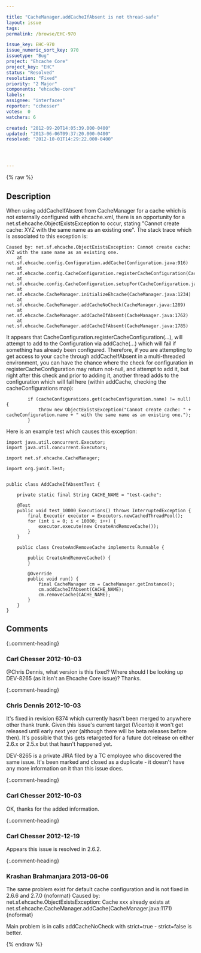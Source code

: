 ```yaml
---

title: "CacheManager.addCacheIfAbsent is not thread-safe"
layout: issue
tags: 
permalink: /browse/EHC-970

issue_key: EHC-970
issue_numeric_sort_key: 970
issuetype: "Bug"
project: "Ehcache Core"
project_key: "EHC"
status: "Resolved"
resolution: "Fixed"
priority: "2 Major"
components: "ehcache-core"
labels: 
assignee: "interfaces"
reporter: "cchesser"
votes:  0
watchers: 6

created: "2012-09-20T14:05:39.000-0400"
updated: "2013-06-06T09:37:20.000-0400"
resolved: "2012-10-01T14:29:22.000-0400"




---
```


{% raw %}

## Description

<div markdown="1" class="description">

When using addCacheIfAbsent from CacheManager for a cache which is not externally configured with ehcache.xml, there is an opportunity for a net.sf.ehcache.ObjectExistsException to occur, stating "Cannot create cache: XYZ with the same name as an existing one".  The stack trace which is associated to this exception is:


```
Caused by: net.sf.ehcache.ObjectExistsException: Cannot create cache: XYZ with the same name as an existing one.
	at net.sf.ehcache.config.Configuration.addCache(Configuration.java:916)
	at net.sf.ehcache.config.CacheConfiguration.registerCacheConfiguration(CacheConfiguration.java:1650)
	at net.sf.ehcache.config.CacheConfiguration.setupFor(CacheConfiguration.java:1549)
	at net.sf.ehcache.CacheManager.initializeEhcache(CacheManager.java:1234)
	at net.sf.ehcache.CacheManager.addCacheNoCheck(CacheManager.java:1289)
	at net.sf.ehcache.CacheManager.addCacheIfAbsent(CacheManager.java:1762)
	at net.sf.ehcache.CacheManager.addCacheIfAbsent(CacheManager.java:1785)
```


It appears that CacheConfiguration.registerCacheConfiguration(...), will attempt to add to the Configuration via addCache(...) which will fail if something has already been configured.  Therefore, if you are attempting to get access to your cache through addCacheIfAbsent in a multi-threaded environment, you can have the chance where the check for configuration in registerCacheConfiguration may return not-null, and attempt to add it, but right after this check and prior to adding it, another thread adds to the configuration which will fail here (within addCache, checking the cacheConfigurations map):

```
        if (cacheConfigurations.get(cacheConfiguration.name) != null) {
            throw new ObjectExistsException("Cannot create cache: " + cacheConfiguration.name + " with the same name as an existing one.");
        }
```


Here is an example test which causes this exception:

```
import java.util.concurrent.Executor;
import java.util.concurrent.Executors;

import net.sf.ehcache.CacheManager;

import org.junit.Test;


public class AddCacheIfAbsentTest {

    private static final String CACHE_NAME = "test-cache";

    @Test
    public void test_10000_Executions() throws InterruptedException {
        final Executor executor = Executors.newCachedThreadPool();
        for (int i = 0; i < 10000; i++) {
            executor.execute(new CreateAndRemoveCache());
        }
    }

    public class CreateAndRemoveCache implements Runnable {

        public CreateAndRemoveCache() {
        }

        @Override
        public void run() {
            final CacheManager cm = CacheManager.getInstance();
            cm.addCacheIfAbsent(CACHE_NAME);
            cm.removeCache(CACHE_NAME);
        }
    }
}
```


</div>

## Comments


{:.comment-heading}
### **Carl Chesser** <span class="date">2012-10-03</span>

<div markdown="1" class="comment">

@Chris Dennis, what version is this fixed?  Where should I be looking up DEV-8265 (as it isn't an Ehcache Core issue)?  Thanks.

</div>


{:.comment-heading}
### **Chris Dennis** <span class="date">2012-10-03</span>

<div markdown="1" class="comment">

It's fixed in revision 6374 which currently hasn't been merged to anywhere other thank trunk.  Given this issue's current target (Vicente) it won't get released until early next year (although there will be beta releases before then).  It's possible that this gets retargeted for a future dot release on either 2.6.x or 2.5.x but that hasn't happened yet.

DEV-8265 is a private JIRA filed by a TC employee who discovered the same issue.  It's been marked and closed as a duplicate - it doesn't have any more information on it than this issue does.

</div>


{:.comment-heading}
### **Carl Chesser** <span class="date">2012-10-03</span>

<div markdown="1" class="comment">

OK, thanks for the added information.

</div>


{:.comment-heading}
### **Carl Chesser** <span class="date">2012-12-19</span>

<div markdown="1" class="comment">

Appears this issue is resolved in 2.6.2.

</div>


{:.comment-heading}
### **Krashan Brahmanjara** <span class="date">2013-06-06</span>

<div markdown="1" class="comment">

The same problem exist for default cache configuration and is not fixed in 2.6.6 and 2.7.0
\{noformat\}
Caused by: net.sf.ehcache.ObjectExistsException: Cache xxx already exists
	at net.sf.ehcache.CacheManager.addCache(CacheManager.java:1171)
\{noformat\}

Main problem is in calls addCacheNoCheck with strict=true - strict=false is better.

</div>



{% endraw %}
